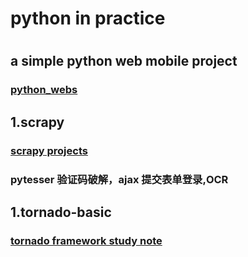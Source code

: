 <h1>python in practice <h1>


<h2>a simple python web mobile project </h2>
<h3><a href="https://github.com/robertzhai/python/tree/master/python_webs">python_webs</a></h3>

<h2>1.scrapy</h2>
<h3><a href="https://github.com/robertzhai/python/tree/master/scrapy">scrapy projects</a></h3>
<h3>pytesser 验证码破解，ajax 提交表单登录,OCR</h3>

<h2>1.tornado-basic</h2>
<h3><a href="https://github.com/robertzhai/python/tree/master/tornado-basic" >tornado framework study note</a></h3>
    

